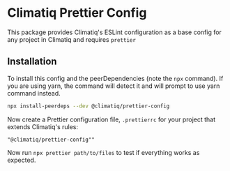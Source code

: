 # Climatiq Prettier Config

This package provides Climatiq's ESLint configuration as a base config for any project in Climatiq and requires `prettier`

## Installation

To install this config and the peerDependencies (note the `npx` command). If you are using yarn, the command will detect it and will prompt to use yarn command instead.

```bash
npx install-peerdeps --dev @climatiq/prettier-config
```

Now create a Prettier configuration file, `.prettierrc` for your project that extends Climatiq's rules:

```prettier
"@climatiq/prettier-config""
```

Now run `npx prettier path/to/files` to test if everything works as expected.